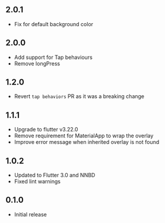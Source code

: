 ## 2.0.1
* Fix for default background color

## 2.0.0
* Add support for Tap behaviours
* Remove longPress

## 1.2.0
* Revert `tap behaviors` PR as it was a breaking change

## 1.1.1
* Upgrade to flutter v3.22.0
* Remove requirement for MaterialApp to wrap the overlay
* Improve error message when inherited overlay is not found

## 1.0.2
* Updated to Flutter 3.0 and NNBD
* Fixed lint warnings

## 0.1.0
* Initial release